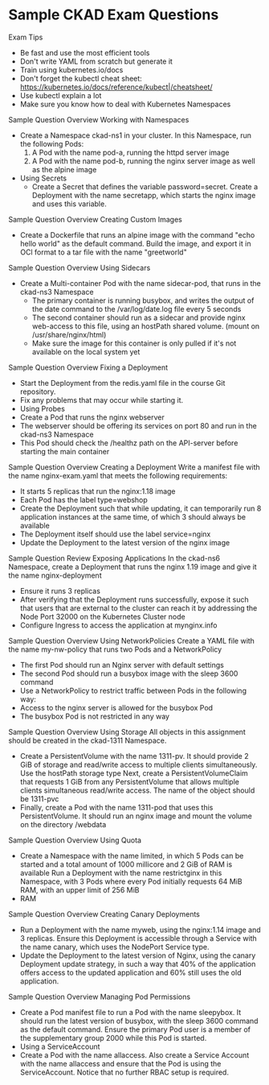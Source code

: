 # Sample CKAD Exam Questions

Exam Tips
- Be fast and use the most efficient tools
- Don't write YAML from scratch but generate it
- Train using kubernetes.io/docs
- Don't forget the kubectl cheat sheet: https://kubernetes.io/docs/reference/kubect|/cheatsheet/
- Use kubectl explain a lot
- Make sure you know how to deal with Kubernetes Namespaces

Sample Question Overview
Working with Namespaces
- Create a Namespace ckad-ns1 in your cluster. In this Namespace, run the following Pods:
  1. A Pod with the name pod-a, running the httpd server image
  2. A Pod with the name pod-b, running the nginx server image as well as the alpine image
- Using Secrets
  - Create a Secret that defines the variable password=secret. Create a Deployment with the name secretapp, which starts the nginx image and uses this variable.

Sample Question Overview
Creating Custom Images
- Create a Dockerfile that runs an alpine image with the command "echo hello world" as the default command. Build the image, and export it in OCl format to a tar file with the name "greetworld"

Sample Question Overview
Using Sidecars
- Create a Multi-container Pod with the name sidecar-pod, that runs in the ckad-ns3 Namespace
  - The primary container is running busybox, and writes the output of the date command to the /var/log/date.log file every 5 seconds
  - The second container should run as a sidecar and provide nginx web-access to this file, using an hostPath shared volume. (mount on /usr/share/nginx/html)
  - Make sure the image for this container is only pulled if it's not available on the local system yet

Sample Question Overview
Fixing a Deployment
- Start the Deployment from the redis.yaml file in the course Git repository.
- Fix any problems that may occur while starting it.
- Using Probes
- Create a Pod that runs the nginx webserver
- The webserver should be offering its services on port 80 and run in the ckad-ns3 Namespace
- This Pod should check the /healthz path on the API-server before starting the main container

Sample Question Overview
Creating a Deployment
Write a manifest file with the name nginx-exam.yaml that meets the following requirements:
- It starts 5 replicas that run the nginx:1.18 image
- Each Pod has the label type=webshop
- Create the Deployment such that while updating, it can temporarily run 8 application instances at the same time, of which 3 should always be available
- The Deployment itself should use the label service=nginx
- Update the Deployment to the latest version of the nginx image

Sample Question Review
Exposing Applications
In the ckad-ns6 Namespace, create a Deployment that runs the nginx 1.19 image and give it the name nginx-deployment
- Ensure it runs 3 replicas
- After verifying that the Deployment runs successfully, expose it such that users that are external to the cluster can reach it by addressing the Node Port 32000 on the Kubernetes Cluster node
-  Configure Ingress to access the application at mynginx.info

Sample Question Overview
Using NetworkPolicies
Create a YAML file with the name my-nw-policy that runs two Pods and a
NetworkPolicy
- The first Pod should run an Nginx server with default settings
- The second Pod should run a busybox image with the sleep 3600 command
- Use a NetworkPolicy to restrict traffic between Pods in the following way:
- Access to the nginx server is allowed for the busybox Pod
- The busybox Pod is not restricted in any way

Sample Question Overview
Using Storage
All objects in this assignment should be created in the ckad-1311 Namespace.
- Create a PersistentVolume with the name 1311-pv. It should provide 2 GiB of storage and read/write access to multiple clients simultaneously. Use the hostPath storage type
Next, create a PersistentVolumeClaim that requests 1 GiB from any PersistentVolume that allows multiple clients simultaneous read/write access. The name of the object should be 1311-pvc
- Finally, create a Pod with the name 1311-pod that uses this PersistentVolume. It should run an nginx image and mount the volume on the directory /webdata

Sample Question Overview
Using Quota
- Create a Namespace with the name limited, in which 5 Pods can be started and a total amount of 1000 millicore and 2 GiB of RAM is available Run a Deployment with the name restrictginx in this Namespace, with 3 Pods where every Pod initially requests 64 MiB RAM, with an upper limit of 256 MiB
- RAM

Sample Question Overview
Creating Canary Deployments
- Run a Deployment with the name myweb, using the nginx:1.14 image and 3 replicas. Ensure this Deployment is accessible through a Service with the name canary, which uses the NodePort Service type.
- Update the Deployment to the latest version of Nginx, using the canary Deployment update strategy, in such a way that 40% of the application offers access to the updated application and 60% still uses the old application.

Sample Question Overview
Managing Pod Permissions
- Create a Pod manifest file to run a Pod with the name sleepybox. It should run the latest version of busybox, with the sleep 3600 command as the default command. Ensure the primary Pod user is a member of the supplementary group 2000 while this Pod is started.
- Using a ServiceAccount
- Create a Pod with the name allaccess. Also create a Service Account with the name allaccess and ensure that the Pod is using the ServiceAccount. Notice that no further RBAC setup is required.

